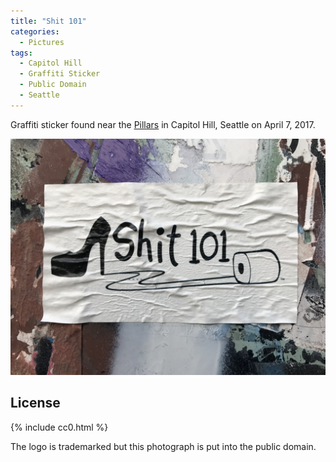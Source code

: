 ```yaml
---
title: "Shit 101"
categories:
  - Pictures
tags:
  - Capitol Hill
  - Graffiti Sticker
  - Public Domain
  - Seattle
---
```


Graffiti sticker found near the [Pillars](https://en.wikipedia.org/wiki/Plymouth_Pillars_Park) in Capitol Hill, Seattle on April 7, 2017.

![A white sticker is attached to a mailbox that has been covered in paint. The sticker says Shit 101 and has an illustration of toilet paper and a high-heel shoe](/assets/images/2017/2017-04-07-shit-101.jpg)

## License

{% include cc0.html %}

The logo is trademarked but this photograph is put into the public domain.